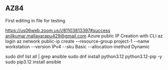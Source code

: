 ## AZ84

First editing in file for testing


https://us06web.zoom.us/j/81103813397#success
anilkumar.mallavarapu429@gmail.com
Azure public IP Creation with CLI
az login
az network public-ip create --resource-group project-1 --name workstation --version IPv4 --sku Basic --allocation-method Dynamic

sudo dnf list all | grep ansible
sudo dnf install python3.12 python3.12-pip -y
sudo pip3.12 install ansible
